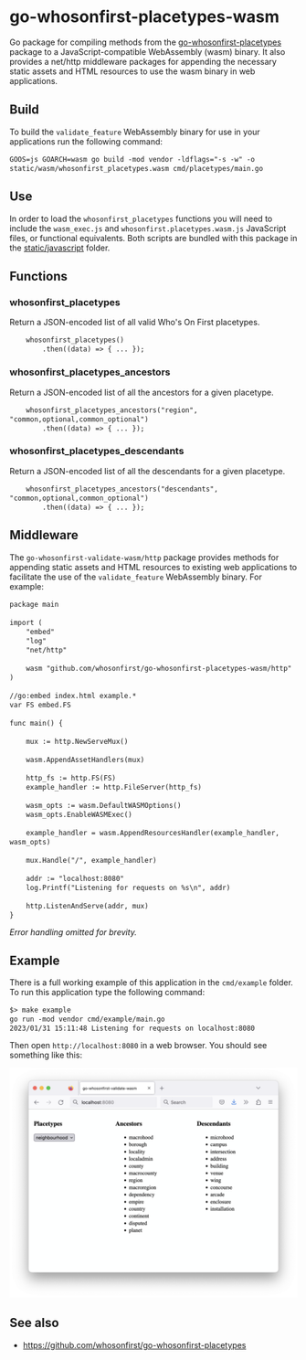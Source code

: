 # go-whosonfirst-placetypes-wasm

Go package for compiling methods from the [go-whosonfirst-placetypes](https://github.com/whosonfirst/go-whosonfirst-placetypes) package to a JavaScript-compatible WebAssembly (wasm) binary. It also provides a net/http middleware packages for appending the necessary static assets and HTML resources to use the wasm binary in web applications.

## Build

To build the `validate_feature` WebAssembly binary for use in your applications run the following command:

```
GOOS=js GOARCH=wasm go build -mod vendor -ldflags="-s -w" -o static/wasm/whosonfirst_placetypes.wasm cmd/placetypes/main.go
```

## Use

In order to load the `whosonfirst_placetypes` functions you will need to include the `wasm_exec.js` and `whosonfirst.placetypes.wasm.js` JavaScript files, or functional equivalents. Both scripts are bundled with this package in the [static/javascript](static/javascript) folder.

## Functions

### whosonfirst_placetypes

Return a JSON-encoded list of all valid Who's On First placetypes.

```
	whosonfirst_placetypes()
	    .then((data) => { ... });
```

### whosonfirst_placetypes_ancestors

Return a JSON-encoded list of all the ancestors for a given placetype.

```
	whosonfirst_placetypes_ancestors("region", "common,optional,common_optional")
	    .then((data) => { ... });
```

### whosonfirst_placetypes_descendants

Return a JSON-encoded list of all the descendants for a given placetype.

```
	whosonfirst_placetypes_ancestors("descendants", "common,optional,common_optional")
	    .then((data) => { ... });
```

## Middleware

The `go-whosonfirst-validate-wasm/http` package provides methods for appending static assets and HTML resources to existing web applications to facilitate the use of the `validate_feature` WebAssembly binary. For example:

```
package main

import (
	"embed"
	"log"
	"net/http"

	wasm "github.com/whosonfirst/go-whosonfirst-placetypes-wasm/http"
)

//go:embed index.html example.*
var FS embed.FS

func main() {

	mux := http.NewServeMux()

	wasm.AppendAssetHandlers(mux)

	http_fs := http.FS(FS)
	example_handler := http.FileServer(http_fs)

	wasm_opts := wasm.DefaultWASMOptions()
	wasm_opts.EnableWASMExec()

	example_handler = wasm.AppendResourcesHandler(example_handler, wasm_opts)

	mux.Handle("/", example_handler)

	addr := "localhost:8080"
	log.Printf("Listening for requests on %s\n", addr)

	http.ListenAndServe(addr, mux)
}
```

_Error handling omitted for brevity._

## Example

There is a full working example of this application in the `cmd/example` folder. To run this application type the following command:

```
$> make example
go run -mod vendor cmd/example/main.go
2023/01/31 15:11:48 Listening for requests on localhost:8080
```

Then open `http://localhost:8080` in a  web browser. You should see something like this:

![](docs/images/wof-placetypes-wasm.png)

## See also

* https://github.com/whosonfirst/go-whosonfirst-placetypes